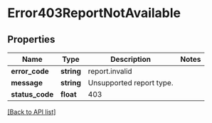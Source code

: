 # Error403ReportNotAvailable

## Properties

Name | Type | Description | Notes
------------ | ------------- | ------------- | -------------
**error_code** | **string** | report.invalid |
**message** | **string** | Unsupported report type. |
**status_code** | **float** | 403 |

[[Back to API list]](../../README.md#api-endpoints)

